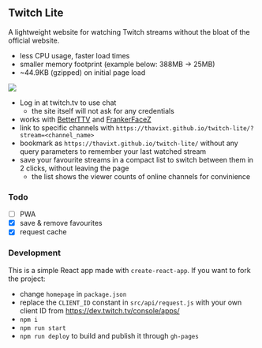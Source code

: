 ## Twitch Lite

A lightweight website for watching Twitch streams without the bloat of the official website.

- less CPU usage, faster load times
- smaller memory footprint (example below: 388MB -> 25MB)
- ~44.9KB (gzipped) on initial page load

![](https://user-images.githubusercontent.com/19637735/61996760-5f2fda80-b098-11e9-9560-f355125d383d.png)

- Log in at twitch.tv to use chat
    - the site itself will not ask for any credentials
- works with [BetterTTV](https://betterttv.com/) and [FrankerFaceZ](https://www.frankerfacez.com/)
- link to specific channels with `https://thavixt.github.io/twitch-lite/?stream=<channel_name>`
- bookmark as `https://thavixt.github.io/twitch-lite/` without any query parameters to remember your last watched stream
- save your favourite streams in a compact list to switch between them in 2 clicks, without leaving the page
  - the list shows the viewer counts of online channels for convinience

### Todo

- [ ] PWA
- [x] save & remove favourites
- [x] request  cache

### Development

This is a simple React app made with `create-react-app`. If you want to fork the project:

- change `homepage` in `package.json`
- replace the `CLIENT_ID` constant in `src/api/request.js` with your own client ID from https://dev.twitch.tv/console/apps/
- `npm i`
- `npm run start`
- `npm run deploy` to build and publish it through `gh-pages`
